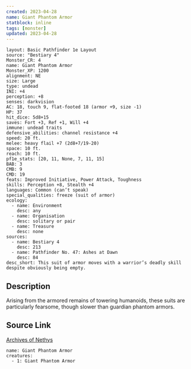 ```yaml
---
created: 2023-04-28
name: Giant Phantom Armor
statblock: inline
tags: [monster]
updated: 2023-04-28
---
```

```statblock
layout: Basic Pathfinder 1e Layout
source: "Bestiary 4"
Monster_CR: 4
name: Giant Phantom Armor
Monster_XP: 1200
alignment: NE
size: Large
type: undead
INI: +4
perception: +8
senses: darkvision
AC: 18, touch 9, flat-footed 18 (armor +9, size -1)
HP: 37
hit_dice: 5d8+15
saves: Fort +3, Ref +1, Will +4
immune: undead traits
defensive_abilities: channel resistance +4
speed: 20 ft.
melee: heavy flail +7 (2d8+7/19-20)
space: 10 ft.
reach: 10 ft.
pf1e_stats: [20, 11, None, 7, 11, 15]
BAB: 3
CMB: 9
CMD: 19
feats: Improved Initiative, Power Attack, Toughness
skills: Perception +8, Stealth +4
languages: Common (can’t speak)
special_qualities: freeze (suit of armor)
ecology:
  - name: Environment
    desc: any
  - name: Organisation
    desc: solitary or pair
  - name: Treasure
    desc: none
sources:
  - name: Bestiary 4
    desc: 213
  - name: Pathfinder No. 47: Ashes at Dawn
    desc: 84
desc_short: This suit of armor moves with a warrior’s deadly skill despite obviously being empty.
```
## Description
Arising from the armored remains of towering humanoids, these suits are particularly fearsome, though slower than guardian phantom armors.
## Source Link
[Archives of Nethys](https://aonprd.com/MonsterDisplay.aspx?ItemName=Giant%20Phantom%20Armor)
```encounter-table
name: Giant Phantom Armor
creatures:
  - 1: Giant Phantom Armor
```
